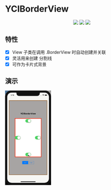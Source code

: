 # YCIBorderView

<p align="center">
<a href="https://github.com/YanChen-ing/YCIBorderView/"><img src="https://img.shields.io/cocoapods/v/YCIBorderView.svg?style=flat"></a>
<a href="https://github.com/YanChen-ing/YCIBorderView/blob/master/README.md"><img src="https://img.shields.io/cocoapods/l/YCIBorderView.svg?style=flat"></a>
<a href="https://github.com/YanChen-ing/YCIBorderView/"><img src="https://img.shields.io/cocoapods/p/YCIBorderView.svg?style=flat"></a>


## 特性

- [x] View 子类在调用 .BorderView 时自动创建并关联
- [x] 灵活用来创建 分割线
- [x] 可作为卡片式背景

## 演示

<img src="screenshot.gif" width = 30% height = 30% div align=center />